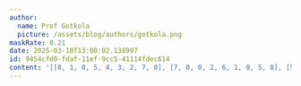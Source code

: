 ```yaml
---
author:
  name: Prof Gotkola
  picture: /assets/blog/authors/gotkola.png
maskRate: 0.21
date: 2025-03-10T13:00:02.138997
id: 9454cfd0-fdaf-11ef-9cc5-41114fdec614
content: '[[8, 1, 0, 5, 4, 3, 2, 7, 0], [7, 0, 0, 2, 6, 1, 0, 5, 8], [5, 2, 4, 7, 9, 0, 1, 3, 6], [1, 8, 3, 0, 0, 2, 9, 4, 7], [6, 9, 0, 4, 8, 0, 3, 1, 5], [4, 0, 7, 1, 3, 9, 6, 8, 2], [9, 6, 1, 3, 7, 5, 8, 2, 0], [2, 7, 0, 9, 0, 4, 0, 6, 3], [0, 4, 0, 8, 2, 6, 7, 9, 1]]'
---
```

